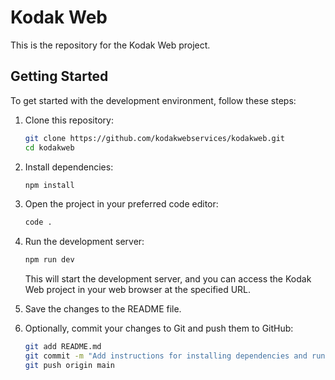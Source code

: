 # Kodak Web

This is the repository for the Kodak Web project.

## Getting Started

To get started with the development environment, follow these steps:

1. Clone this repository:

   ```bash
   git clone https://github.com/kodakwebservices/kodakweb.git
   cd kodakweb
   ```

2. Install dependencies:

   ```bash
   npm install
   ```

3. Open the project in your preferred code editor:

   ```bash
   code .
   ```

4. Run the development server:

   ```bash
   npm run dev
   ```

   This will start the development server, and you can access the Kodak Web project in your web browser at the specified URL.

5. Save the changes to the README file.

6. Optionally, commit your changes to Git and push them to GitHub:

   ```bash
   git add README.md
   git commit -m "Add instructions for installing dependencies and running development server"
   git push origin main
   ```
